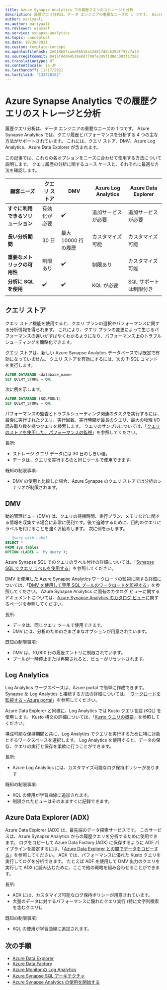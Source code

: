 ```yaml
---
title: Azure Synapse Analytics での履歴クエリのストレージと分析
description: 履歴クエリ分析は、データ エンジニアの重要なニーズの 1 つです。 Azure Synapse Analytics では、クエリ履歴とパフォーマンスを分析する 4 つの主な方法がサポートされています。 これには、クエリ ストア、DMV、Azure Log Analytics、Azure Data Explorer が含まれます。
author: mariyaali
ms.author: mariyaali
ms.reviewer: wiassaf
ms.service: synapse-analytics
ms.topic: conceptual
ms.date: 10/28/2021
ms.custom: template-concept
ms.openlocfilehash: 2e018b87caee86616a12d817d8c628eff93c7a3d
ms.sourcegitcommit: 0415f4d064530e0d7799fe295f1d8dc003f17202
ms.translationtype: HT
ms.contentlocale: ja-JP
ms.lasthandoff: 11/17/2021
ms.locfileid: "132720152"
---
```

# <a name="historical-query-storage-and-analysis-in-azure-synapse-analytics"></a>Azure Synapse Analytics での履歴クエリのストレージと分析

履歴クエリ分析は、データ エンジニアの重要なニーズの 1 つです。 Azure Synapse Analytics では、クエリ履歴とパフォーマンスを分析する 4 つの主な方法がサポートされています。 これには、クエリ ストア、DMV、Azure Log Analytics、Azure Data Explorer が含まれます。 

この記事では、これらの各オプションをニーズに合わせて使用する方法について説明します。 クエリ履歴の分析に関するユース ケースと、それぞれに最適な方法を確認します。

| **顧客ニーズ** |  **クエリ ストア** |  **DMV**    | **Azure Log Analytics** | **Azure Data Explorer** |
|------------- | --- | ----- | ------------- |-------------------|
|**すぐに利用できるソリューション** | 有効化が必要 | :heavy_check_mark: | 追加サービスが必要 |    追加サービスが必要|
|**長い分析期間** | 30 日 |    最大 10000 行の履歴     | カスタマイズ可能 | カスタマイズ可能|
|**重要なメトリックの可用性** |    制限あり    | :heavy_check_mark: |    制限あり    | カスタマイズ可能|
|**分析に SQL を使用** | :heavy_check_mark: | :heavy_check_mark:| KQL が必要 | SQL サポートは制限付き|
|||||

## <a name="query-store"></a>クエリ ストア

クエリ ストア機能を使用すると、クエリ プランの選択やパフォーマンスに関する分析情報を得られます。 これにより、クエリ プランの変更によって生じるパフォーマンスの違いがすばやくわかるようになり、パフォーマンス上のトラブルシューティングを簡略化できます。 

クエリ ストアは、新しい Azure Synapse Analytics データベースでは既定で有効になっていません。 クエリ ストアを有効にするには、次の T-SQL コマンドを実行します。

```sql
ALTER DATABASE <database_name>
SET QUERY_STORE = ON;
```

次に例を示します。

```sql
ALTER DATABASE [SQLPOOL1]
SET QUERY_STORE = ON;
```

パフォーマンスの監査とトラブルシューティング関連のタスクを実行するには、最後に実行されたクエリ、実行回数、実行時間が最長のクエリ、最大の物理 I/O 読み取り数を持つクエリを検索します。 クエリのサンプルについては、「[クエリのストアを使用した、パフォーマンスの監視](/sql/relational-databases/performance/monitoring-performance-by-using-the-query-store#performance)」を参照してください。

長所:
* ストレージ クエリ データには 30 日のしきい値。
* データは、クエリを実行するのと同じツールで使用できます。

既知の制限事項:
* DMV の使用と比較した場合、Azure Synapse のクエリ ストアでは分析のシナリオが制限されます。

## <a name="dmvs"></a>DMV

動的管理ビュー (DMV) は、クエリの待機時間、実行プラン、メモリなどに関する情報を収集する場合に非常に便利です。後で追跡するために、目的のクエリにラベルを付けることを強くお勧めします。 次に例を示します。

```sql
-- Query with Label
SELECT *
FROM sys.tables
OPTION (LABEL = 'My Query');
```

Azure Synapse SQL でのクエリのラベル付けの詳細については、「[Synapse SQL でクエリ ラベルを使用する](develop-label.md)」を参照してください。

DMV を使用した Azure Synapse Analytics ワークロードの監視に関する詳細については、「[DMV を使用して専用 SQL プールのワークロードを監視する](../sql-data-warehouse/sql-data-warehouse-manage-monitor.md?context=/azure/synapse-analytics/context/context)」を参照してください。 Azure Synapse Analytics に固有のカタログ ビューに関するドキュメントについては、[Azure Synapse Analytics のカタログ ビュー](/sql/relational-databases/system-catalog-views/sql-data-warehouse-and-parallel-data-warehouse-catalog-views)に関するページを参照してください。

長所:
* データは、同じクエリ ツールで使用できます。
* DMV には、分析のためのさまざまなオプションが用意されています。

既知の制限事項:
* DMV は、10,000 行の履歴エントリに制限されています。 
* プールが一時停止または再開されると、ビューがリセットされます。

## <a name="log-analytics"></a>Log Analytics
Log Analytics ワークスペースは、Azure portal で簡単に作成できます。 Synapse を Log Analytics と接続する方法の詳細については、「[ワークロードを監視する - Azure portal](../sql-data-warehouse/sql-data-warehouse-monitor-workload-portal.md)」を参照してください。

Azure Data Explorer と同様に、Log Analytics では Kusto クエリ言語 (KQL) を使用します。 Kusto 構文の詳細については、「[Kusto クエリの概要](/azure/data-explorer/kusto/query/)」を参照してください。 

構成可能な保持期間と共に、Log Analytics でクエリを実行するために特に対象とするワークスペースを選択します。 Log Analytics を使用すると、データの保存、クエリの実行と保存を柔軟に行うことができます。

長所:
* Azure Log Analytics には、カスタマイズ可能なログ保持ポリシーがあります

既知の制限事項:
* KQL の使用が学習曲線に追加されます。
* 制限されたビューはそのまますぐに記録できます。

## <a name="azure-data-explorer-adx"></a>Azure Data Explorer (ADX)

Azure Data Explorer (ADX) は、最先端のデータ探索サービスです。 このサービスは、Azure Synapse Analytics からの履歴クエリを分析するために使用できます。 ログをコピーして Azure Data Factory (ADX) に保存するように ADF パイプラインを設定するには、「[Azure Data Explorer との間でデータをコピーする](../../data-factory/connector-azure-data-explorer.md)」を参照してください。 ADX では、パフォーマンスに優れた Kusto クエリを実行してログを分析できます。 たとえば ADF を使用して DMV 出力のクエリを実行して ADX に読み込むために、ここで他の戦略を組み合わせることができます。
  
長所:
* ADX には、カスタマイズ可能なログ保持ポリシーが用意されています。
* 大量のデータに対するパフォーマンスに優れたクエリ実行 (特に文字列検索を含むクエリ)。

既知の制限事項:
* KQL の使用が学習曲線に追加されます。

## <a name="next-steps"></a>次の手順

 - [Azure Data Explorer](/azure/data-explorer/)
 - [Azure Data Factory](../../data-factory/index.yml)
 - [Azure Monitor の Log Analytics](../../azure-monitor/logs/log-analytics-overview.md)
 - [Azure Synapse SQL アーキテクチャ](overview-architecture.md)
 - [Azure Synapse Analytics の使用を開始する](../get-started.md)
